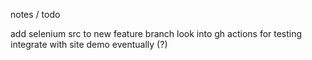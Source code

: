 notes / todo

add selenium src to new feature branch
look into gh actions for testing
integrate with site demo eventually (?)